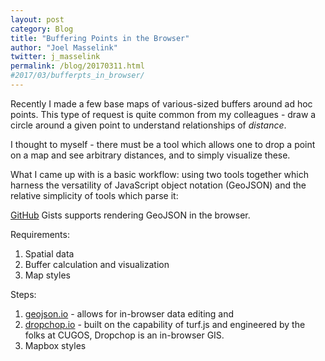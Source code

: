 ```yaml
---
layout: post
category: Blog
title: "Buffering Points in the Browser"
author: "Joel Masselink"
twitter: j_masselink
permalink: /blog/20170311.html
#2017/03/bufferpts_in_browser/
---
```


Recently I made a few base maps of various-sized buffers around ad hoc points. This type of request is quite common from my colleagues - draw a circle around a given point to understand relationships of *distance*.

<!-- > How many microbreweries are within a 5 mile radius from my home?

> How many cell towers with 10-km coverage are needed to provide service to a rural county? -->

I thought to myself - there must be a tool which allows one to drop a point on a map and see arbitrary distances, and to simply visualize these.

What I came up with is a basic workflow: using two tools together which harness the versatility of JavaScript object notation (GeoJSON) and the relative simplicity of tools which parse it:

[GitHub](https://www.github.com) Gists supports rendering GeoJSON in the browser.

Requirements:
1. Spatial data
2. Buffer calculation and visualization
3. Map styles

Steps:
1. [geojson.io](geojson.io) - allows for in-browser data editing and
2. [dropchop.io](dropchop.io) - built on the capability of turf.js and engineered by the folks at CUGOS, Dropchop is an in-browser GIS.
3. Mapbox styles

